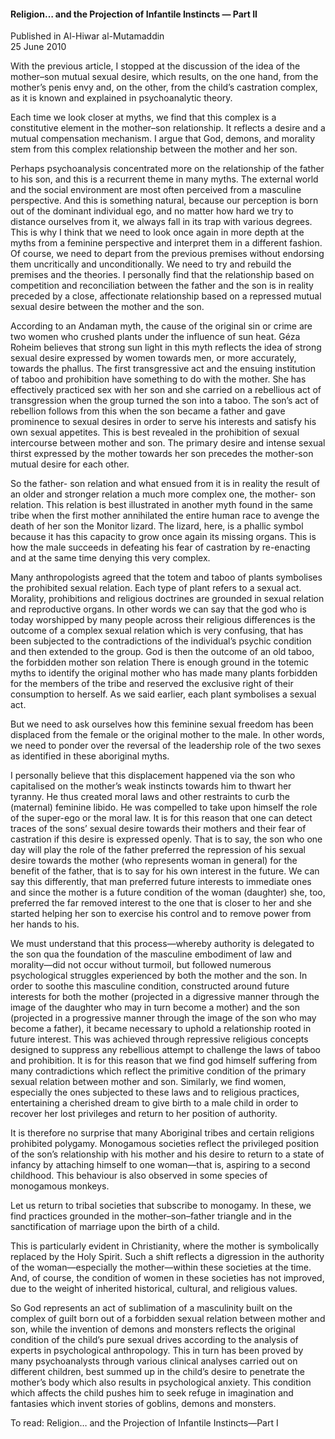 <h4>Religion… and the Projection of Infantile Instincts — Part II</h4>


Published in Al-Hiwar al-Mutamaddin
<br>
25 June 2010


With the previous article, I stopped at the discussion of the idea of the mother–son mutual sexual desire, which results, on the one hand, from the mother’s penis envy and, on the other, from the child’s castration complex, as it is known and explained in psychoanalytic theory.

Each time we look closer at myths, we find that this complex is a constitutive element in the mother–son relationship. It reflects a desire and a mutual compensation mechanism. I argue that God, demons, and morality stem from this complex relationship between the mother and her son.

Perhaps psychoanalysis concentrated more on the relationship of the father to his son, and this is a recurrent theme in many myths. The external world and the social environment are most often perceived from a masculine perspective. And this is something natural, because our perception is born out of the dominant individual ego, and no matter how hard we try to distance ourselves from it, we always fall in its trap with various degrees. This is why I think that we need to look once again in more depth at the myths from a feminine perspective and interpret them in a different fashion. Of course, we need to depart from the previous premises without endorsing them uncritically and unconditionally. We need to try and rebuild the premises and the theories. I personally find that the relationship based on competition and reconciliation between the father and the son is in reality preceded by a close, affectionate relationship based on a repressed mutual sexual desire between the mother and the son.

According to an Andaman myth, the cause of the original sin or crime are two women who crushed plants under the influence of sun heat. Géza Roheim believes that strong sun light in this myth reflects the idea of strong sexual desire expressed by women towards men, or more accurately, towards the phallus. The first transgressive act and the ensuing institution of taboo and prohibition have something to do with the mother. She has effectively practiced sex with her son and she carried on a rebellious act of transgression when the group turned the son into a taboo. The son’s act of rebellion follows from this when the son became a father and gave prominence to sexual desires in order to serve his interests and satisfy his own sexual appetites. This is best revealed in the prohibition of sexual intercourse between mother and son. The primary desire and intense sexual thirst expressed by the mother towards her son precedes the mother-son mutual desire for each other.

So the father- son relation and what ensued from it is in reality the result of an older and stronger relation a much more complex one, the mother- son relation. This relation is best illustrated in another myth found in the same tribe when the first mother annihilated the entire human race to avenge the death of her son the Monitor lizard. The lizard, here, is a phallic symbol because it has this capacity to grow once again its missing organs. This is how the male succeeds in defeating his fear of castration by re-enacting and at the same time denying this very complex.

Many anthropologists agreed that the totem and taboo of plants symbolises the prohibited sexual relation. Each type of plant refers to a sexual act. Morality, prohibitions and religious doctrines are grounded in sexual relation and reproductive organs. In other words we can say that the god who is today worshipped by many people across their religious differences is the outcome of a complex sexual relation which is very confusing, that has been subjected to the contradictions of the individual’s psychic condition and then extended to the group. God is then the outcome of an old taboo, the forbidden mother son relation There is enough ground in the totemic myths to identify the original mother who has made many plants forbidden for the members of the tribe and reserved the exclusive right of their consumption to herself. As we said earlier, each plant symbolises a sexual act.

But we need to ask ourselves how this feminine sexual freedom has been displaced from the female or the original mother to the male. In other words, we need to ponder over the reversal of the leadership role of the two sexes as identified in these aboriginal myths.

I personally believe that this displacement happened via the son who capitalised on the mother’s weak instincts towards him to thwart her tyranny. He thus created moral laws and other restraints to curb the (maternal) feminine libido. He was compelled to take upon himself the role of the super-ego or the moral law. It is for this reason that one can detect traces of the sons’ sexual desire towards their mothers and their fear of castration if this desire is expressed openly. That is to say, the son who one day will play the role of the father preferred the repression of his sexual desire towards the mother (who represents woman in general) for the benefit of the father, that is to say for his own interest in the future. We can say this differently, that man preferred future interests to immediate ones and since the mother is a future condition of the woman (daughter) she, too, preferred the far removed interest to the one that is closer to her and she started helping her son to exercise his control and to remove power from her hands to his.

We must understand that this process—whereby authority is delegated to the son qua the foundation of the masculine embodiment of law and morality—did not occur without turmoil, but followed numerous psychological struggles experienced by both the mother and the son. In order to soothe this masculine condition, constructed around future interests for both the mother (projected in a digressive manner through the image of the daughter who may in turn become a mother) and the son (projected in a progressive manner through the image of the son who may become a father), it became necessary to uphold a relationship rooted in future interest. This was achieved through repressive religious concepts designed to suppress any rebellious attempt to challenge the laws of taboo and prohibition. It is for this reason that we find god himself suffering from many contradictions which reflect the primitive condition of the primary sexual relation between mother and son. Similarly, we find women, especially the ones subjected to these laws and to religious practices, entertaining a cherished dream to give birth to a male child in order to recover her lost privileges and return to her position of authority.

It is therefore no surprise that many Aboriginal tribes and certain religions prohibited polygamy. Monogamous societies reflect the privileged position of the son’s relationship with his mother and his desire to return to a state of infancy by attaching himself to one woman—that is, aspiring to a second childhood. This behaviour is also observed in some species of monogamous monkeys.

Let us return to tribal societies that subscribe to monogamy. In these, we find practices grounded in the mother–son–father triangle and in the sanctification of marriage upon the birth of a child. 

This is particularly evident in Christianity, where the mother is symbolically replaced by the Holy Spirit. Such a shift reflects a digression in the authority of the woman—especially the mother—within these societies at the time. And, of course, the condition of women in these societies has not improved, due to the weight of inherited historical, cultural, and religious values.

So God represents an act of sublimation of a masculinity built on the complex of guilt born out of a forbidden sexual relation between mother and son, while the invention of demons and monsters reflects the original condition of the child’s pure sexual drives according to the analysis of experts in psychological anthropology. This in turn has been proved by many psychoanalysts through various clinical analyses carried out on different children, best summed up in the child’s desire to penetrate the mother’s body which also results in psychological anxiety. This condition which affects the child pushes him to seek refuge in imagination and fantasies which invent stories of goblins, demons and monsters.

To read: Religion… and the Projection of Infantile Instincts—Part I
